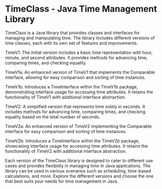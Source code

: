 # TimeClass - Java Time Management Library

TimeClass is a Java library that provides classes and interfaces for managing and manipulating time. The library includes different versions of time classes, each with its own set of features and improvements.

TimeV1: The initial version includes a basic time representation with hour, minute, and second attributes. It provides methods for advancing time, comparing times, and checking equality.

TimeV1a: An enhanced version of TimeV1 that implements the Comparable interface, allowing for easy comparison and sorting of time instances.

TimeV1b: Introduces a TimeInterface within the TimeV1b package, demonstrating interface usage for accessing time attributes. It retains the functionality of TimeV1 with additional interface abstraction.

TimeV2: A simplified version that represents time solely in seconds. It includes methods for advancing time, comparing times, and checking equality based on the total number of seconds.

TimeV2a: An enhanced version of TimeV2 implementing the Comparable interface for easy comparison and sorting of time instances.

TimeV2b: Introduces a TimeInterface within the TimeV2b package, showcasing interface usage for accessing time attributes. It retains the functionality of TimeV2 with additional interface abstraction.

Each version of the TimeClass library is designed to cater to different use cases and provides flexibility in managing time in Java applications. The library can be used in various scenarios such as scheduling, time-based calculations, and more. Explore the different versions and choose the one that best suits your needs for time management in Java.
